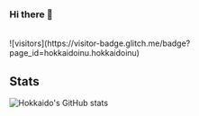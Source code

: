 ### Hi there 👋
<br />
![visitors](https://visitor-badge.glitch.me/badge?page_id=hokkaidoinu.hokkaidoinu)

## Stats
![Hokkaido's GitHub stats](https://github-readme-stats.vercel.app/api?username=HokkaidoInu&theme=panda&show_icons=true)
